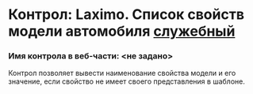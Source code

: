﻿---
description: 2.4.9.1
---
# Контрол: Laximo. Список свойств модели автомобиля [служебный](!)
### Имя контрола в веб-части: <не задано>
Контрол позволяет вывести наименование свойства модели и его значение, если свойство не имеет своего представления в шаблоне.
